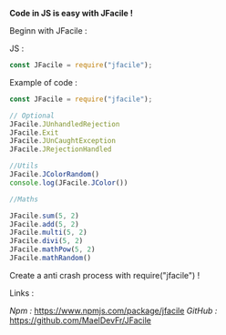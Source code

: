 **Code in JS is easy with JFacile !**

Beginn with JFacile : 

JS :
```js
const JFacile = require("jfacile");
```

Example of code : 

```js
const JFacile = require("jfacile");

// Optional
JFacile.JUnhandledRejection
JFacile.Exit
JFacile.JUnCaughtException
JFacile.JRejectionHandled

//Utils
JFacile.JColorRandom()
console.log(JFacile.JColor())

//Maths

JFacile.sum(5, 2)
JFacile.add(5, 2)
JFacile.multi(5, 2)
JFacile.divi(5, 2)
JFacile.mathPow(5, 2)
JFacile.mathRandom()
```

Create a anti crash process with require("jfacile") !

Links :

*Npm :*
https://www.npmjs.com/package/jfacile
*GitHub :*
https://github.com/MaelDevFr/JFacile